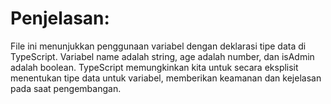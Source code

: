 # Penjelasan:
File ini menunjukkan penggunaan variabel dengan deklarasi tipe data di TypeScript. Variabel name adalah string, age adalah number, dan isAdmin adalah boolean. TypeScript memungkinkan kita untuk secara eksplisit menentukan tipe data untuk variabel, memberikan keamanan dan kejelasan pada saat pengembangan.